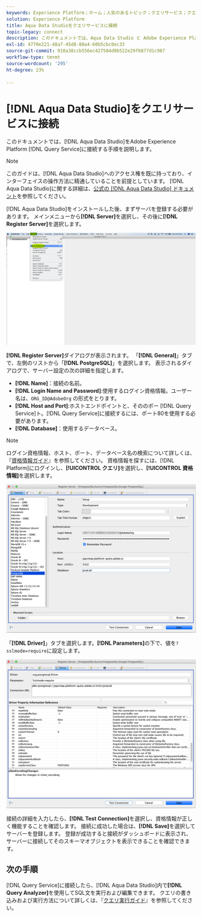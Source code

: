 ```yaml
---
keywords: Experience Platform；ホーム；人気のあるトピック；クエリサービス；クエリサービス；Aqua Data Studio;Aqua data studio；クエリサービスへの接続；
solution: Experience Platform
title: Aqua Data Studioをクエリサービスに接続
topic-legacy: connect
description: このドキュメントでは、Aqua Data Studio と Adobe Experience Platform クエリサービスを接続する手順について説明します。
exl-id: 4770e221-48a7-45d8-80a4-60b5cbc0ec33
source-git-commit: 910a38ccb556ec427584d9b522e29f6877d1c987
workflow-type: tm+mt
source-wordcount: '295'
ht-degree: 23%

---
```


# [!DNL Aqua Data Studio]をクエリサービスに接続

このドキュメントでは、[!DNL Aqua Data Studio]をAdobe Experience Platform [!DNL Query Service]に接続する手順を説明します。

>[!NOTE]
>
> このガイドは、[!DNL Aqua Data Studio]へのアクセス権を既に持っており、インターフェイスの操作方法に精通していることを前提としています。 [!DNL Aqua Data Studio]に関する詳細は、[公式の [!DNL Aqua Data Studio] ドキュメント](https://www.aquaclusters.com/app/home/project/public/aquadatastudio/wikibook/Documentation21.1/page/0/Aqua-Data-Studio-21-1)を参照してください。

[!DNL Aqua Data Studio]をインストールした後、まずサーバを登録する必要があります。 メインメニューから&#x200B;**[!DNL Server]**&#x200B;を選択し、その後に&#x200B;**[!DNL Register Server]**&#x200B;を選択します。

![](../images/clients/aqua-data-studio/register-server.png)

**[!DNL Register Server]**&#x200B;ダイアログが表示されます。 「**[!DNL General]**」タブで、左側のリストから「**[!DNL PostgreSQL]**」を選択します。 表示されるダイアログで、サーバー設定の次の詳細を指定します。

- **[!DNL Name]**：接続の名前。
- **[!DNL Login Name and Password]**:使用するログイン資格情報。ユーザー名は、`ORG_ID@AdobeOrg` の形式をとります。
- **[!DNL Host and Port]**:ホストエンドポイントと、そののポー [!DNL Query Service]ト。[!DNL Query Service]に接続するには、ポート80を使用する必要があります。
- **[!DNL Database]**：使用するデータベース。

>[!NOTE]
>
>ログイン資格情報、ホスト、ポート、データベース名の検索について詳しくは、『[資格情報ガイド](../ui/credentials.md)』を参照してください。 資格情報を探すには、[!DNL Platform]にログインし、**[!UICONTROL クエリ]**&#x200B;を選択し、**[!UICONTROL 資格情報]**&#x200B;を選択します。

![](../images/clients/aqua-data-studio/register-server-general-tab.png)

「**[!DNL Driver]**」タブを選択します。**[!DNL Parameters]**&#x200B;の下で、値を`?sslmode=require`に設定します。

![](../images/clients/aqua-data-studio/register-server-driver-tab.png)

接続の詳細を入力したら、**[!DNL Test Connection]**&#x200B;を選択し、資格情報が正しく機能することを確認します。 接続に成功した場合は、**[!DNL Save]**&#x200B;を選択してサーバーを登録します。 登録が成功すると接続がダッシュボードに表示され、サーバーに接続してそのスキーマオブジェクトを表示できることを確認できます。

## 次の手順

[!DNL Query Service]に接続したら、[!DNL Aqua Data Studio]内で&#x200B;**[!DNL Query Analyzer]**&#x200B;を使用してSQL文を実行および編集できます。 クエリの書き込みおよび実行方法について詳しくは、『[クエリ実行ガイド](../best-practices/writing-queries.md)』を参照してください。
